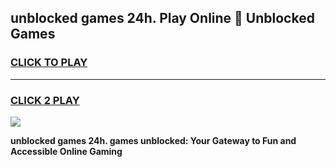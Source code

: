 
## unblocked games 24h. Play Online 👋 Unblocked Games
<h3>
<a href="https://premium.freeplayer.one?title=unblocked_games_24h.&ref=19F">CLICK TO PLAY</a></h3>
<hr>

<h3>
<a href="https://premium.freeplayer.one?title=unblocked_games_24h.&ref=19F">CLICK 2 PLAY</a>
  
</h3>

<a href="https://premium.freeplayer.one?title=unblocked_games_24h.&ref=19F"><img src="https://clearcache.store/games.png"></a>


**unblocked games 24h. games unblocked: Your Gateway to Fun and Accessible Online Gaming**
